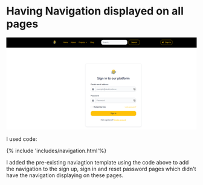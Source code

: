 # Having Navigation displayed on all pages

![Navigation](images/Navigation.PNG)

I used code:

 {% include 'includes/navigation.html'%}

I added the pre-existing naviagtion template using the code above to add the navigation to the sign up, sign in and reset password pages which didn't have the navigation displaying on these pages. 